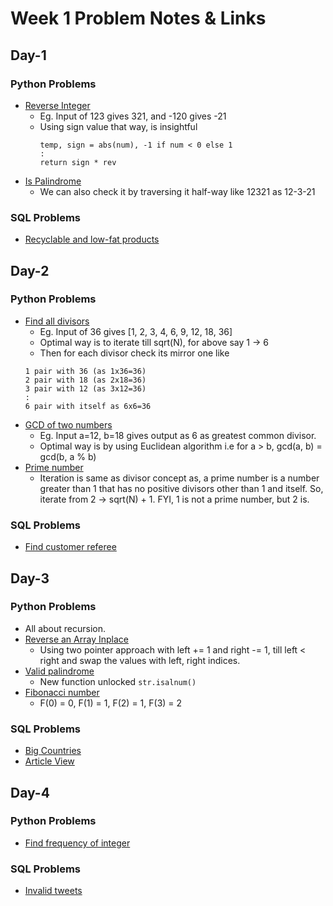 # Week 1 Problem Notes & Links

## Day-1
### Python Problems
- [Reverse Integer](https://leetcode.com/problems/reverse-integer/description/)
    + Eg. Input of 123 gives 321, and -120 gives -21
    + Using sign value that way, is insightful
        ```
        temp, sign = abs(num), -1 if num < 0 else 1
        :
        return sign * rev
        ```
- [Is Palindrome](https://leetcode.com/problems/palindrome-number/description/)
    + We can also check it by traversing it half-way like 12321 as 12-3-21
### SQL Problems
- [Recyclable and low-fat products](https://leetcode.com/problems/recyclable-and-low-fat-products/?envType=study-plan-v2&envId=top-sql-50)

## Day-2
### Python Problems
- [Find all divisors](https://www.geeksforgeeks.org/problems/number-of-factors1435/1)
    + Eg. Input of 36 gives [1, 2, 3, 4, 6, 9, 12, 18, 36]
    + Optimal way is to iterate till sqrt(N), for above say 1 -> 6
    + Then for each divisor check its mirror one like 
    ```
    1 pair with 36 (as 1x36=36)
    2 pair with 18 (as 2x18=36)
    3 pair with 12 (as 3x12=36)
    :
    6 pair with itself as 6x6=36
    ```
- [GCD of two numbers](https://www.geeksforgeeks.org/problems/gcd-of-two-numbers3459/1)
    + Eg. Input a=12, b=18 gives output as 6 as greatest common divisor.
    + Optimal way is by using Euclidean algorithm i.e for a > b, gcd(a, b) = gcd(b, a % b)
- [Prime number](https://www.geeksforgeeks.org/problems/prime-number2314/1)
    + Iteration is same as divisor concept as, a prime number is a number greater than 1 that has no positive divisors other than 1 and itself. So, iterate from 2 -> sqrt(N) + 1. FYI, 1 is not a prime number, but 2 is.
### SQL Problems
- [Find customer referee](https://leetcode.com/problems/find-customer-referee/?envType=study-plan-v2&envId=top-sql-50)

## Day-3
### Python Problems
- All about recursion.
- [Reverse an Array Inplace](https://www.geeksforgeeks.org/problems/reverse-an-array/0)
    + Using two pointer approach with left += 1 and right -= 1, till left < right and swap the values with left, right indices.
- [Valid palindrome](https://leetcode.com/problems/valid-palindrome/description/)
    + New function unlocked `str.isalnum()`
- [Fibonacci number](https://leetcode.com/problems/fibonacci-number/)
    + F(0) = 0, F(1) = 1, F(2) = 1, F(3) = 2
### SQL Problems
- [Big Countries](https://leetcode.com/problems/big-countries/?envType=study-plan-v2&envId=top-sql-50)
- [Article View](https://leetcode.com/problems/article-views-i/?envType=study-plan-v2&envId=top-sql-50)

## Day-4
### Python Problems
- [Find frequency of integer](https://www.geeksforgeeks.org/problems/find-the-frequency/1)
### SQL Problems
- [Invalid tweets](https://leetcode.com/problems/invalid-tweets/?envType=study-plan-v2&envId=top-sql-50)